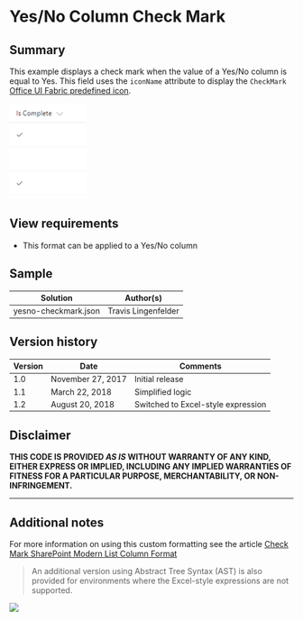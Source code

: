 # Yes/No Column Check Mark

## Summary
This example displays a check mark when the value of a Yes/No column is equal to Yes. This field uses the `iconName` attribute to display the `CheckMark` [Office UI Fabric predefined icon](https://developer.microsoft.com/en-us/fabric#/styles/icons).

![screenshot of the sample](./assets/screenshot.png)

## View requirements
- This format can be applied to a Yes/No column

## Sample

Solution|Author(s)
--------|---------
yesno-checkmark.json | Travis Lingenfelder

## Version history

Version|Date|Comments
-------|----|--------
1.0|November 27, 2017|Initial release
1.1|March 22, 2018|Simplified logic
1.2|August 20, 2018|Switched to Excel-style expression

## Disclaimer
**THIS CODE IS PROVIDED *AS IS* WITHOUT WARRANTY OF ANY KIND, EITHER EXPRESS OR IMPLIED, INCLUDING ANY IMPLIED WARRANTIES OF FITNESS FOR A PARTICULAR PURPOSE, MERCHANTABILITY, OR NON-INFRINGEMENT.**

---

## Additional notes

For more information on using this custom formatting see the article [Check Mark SharePoint Modern List Column Format](http://www.constellationsolutions.com/how-to/check-mark-sharepoint-modern-list-column-format/)

> An additional version using Abstract Tree Syntax (AST) is also provided for environments where the Excel-style expressions are not supported.

<img src="https://pnptelemetry.azurewebsites.net/sp-dev-list-formatting/column-samples/yesno-checkmark" />